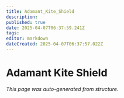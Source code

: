 ```yaml
---
title: Adamant_Kite_Shield
description: 
published: true
date: 2025-04-07T06:37:59.241Z
tags: 
editor: markdown
dateCreated: 2025-04-07T06:37:57.022Z
---
```


# Adamant Kite Shield

*This page was auto-generated from structure.*